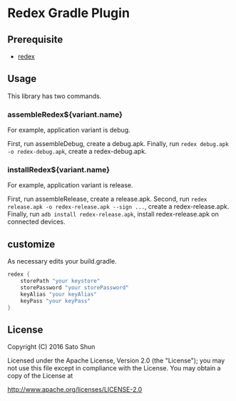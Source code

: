 # Redex Gradle Plugin


## Prerequisite

- [redex](https://github.com/facebook/redex)


## Usage

This library has two commands.


### assembleRedex${variant.name}

For example, application variant is debug.

First, run assembleDebug, create a debug.apk. Finally, run `redex debug.apk -o redex-debug.apk`, create a redex-debug.apk.


### installRedex${variant.name}

For example, application variant is release.

First, run assembleRelease, create a release.apk. Second, run `redex release.apk -o redex-release.apk --sign ...`, create a redex-release.apk.
Finally, run `adb install redex-release.apk`, install redex-release.apk on connected devices.


## customize

As necessary edits your build.gradle.

```gradle
redex {
    storePath "your keystore"
    storePassword "your storePassword"
    keyAlias "your keyAlias"
    keyPass "your keyPass"
}
```



## License

Copyright (C) 2016 Sato Shun

Licensed under the Apache License, Version 2.0 (the "License");
you may not use this file except in compliance with the License.
You may obtain a copy of the License at

   http://www.apache.org/licenses/LICENSE-2.0
